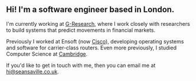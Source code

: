 ## Hi! I'm a software engineer based in London.

I'm currently working at [G-Research](https://www.gresearch.com), where I work closely with researchers to build
systems that predict movements in financial markets.

Previously I worked at Ensoft (now [Cisco](https://blogs.cisco.com/news/cisco-announces-sp-networking-news)), developing
operating systems and software for carrier-class routers. Even more previously, I studied Computer Science at
[Cambridge](https://www.cst.cam.ac.uk).

If you'd like to get in touch with me, then you can email me at hi@seansaville.co.uk.
